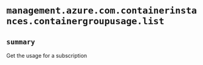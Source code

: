 # `management.azure.com.containerinstances.containergroupusage.list`

## `summary`
Get the usage for a subscription


